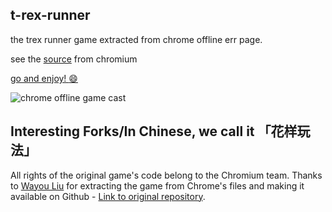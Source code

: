 ## t-rex-runner

the trex runner game extracted from chrome offline err page.

see the [source](https://cs.chromium.org/chromium/src/components/neterror/resources/offline.js?q=t-rex+package:%5Echromium$&dr=C&l=7) from chromium


[go and enjoy! :smile: ](http://wayou.github.io/t-rex-runner/)

![chrome offline game cast](assets/screenshot.gif)

## Interesting Forks/In Chinese, we call it 「花样玩法」

All rights of the original game's code belong to the Chromium team. Thanks to [Wayou Liu](https://github.com/wayou) for extracting the game from Chrome's files and making it available on Github - [Link to original repository](https://github.com/wayou/t-rex-runner).
